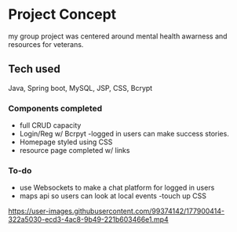 # Project Concept

my group project was centered around mental health awarness and resources for veterans.

## Tech used

Java, Spring boot, MySQL, JSP, CSS, Bcrypt

### Components completed

 - full CRUD capacity
 - Login/Reg w/ Bcrpyt
  -logged in users can make success stories.
 - Homepage styled using CSS
 - resource page completed w/ links
 
### To-do 

- use Websockets to make a chat platform for logged in users
- maps api so users can look at local events
-touch up CSS 


https://user-images.githubusercontent.com/99374142/177900414-322a5030-ecd3-4ac8-9b49-221b603466e1.mp4

